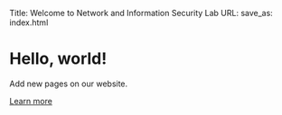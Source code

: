 Title: Welcome to Network and Information Security Lab
URL:
save_as: index.html

<div class="jumbotron">
  <h1>Hello, world!</h1>
  <p>Add new pages on our website.</p>
  <p><a class="btn btn-primary btn-lg" href="#" role="button">Learn more</a></p>
</div>